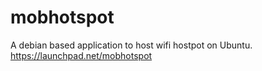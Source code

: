 # mobhotspot
A debian based application to host wifi hostpot on Ubuntu. <br>
https://launchpad.net/mobhotspot
